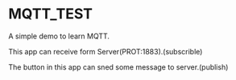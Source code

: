 # MQTT_TEST
A simple demo to learn MQTT.

This app can receive form Server(PROT:1883).(subscrible)

The button in this app can sned some message to server.(publish)
